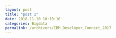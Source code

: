```yaml
---
layout: post
title: "post 1"
date: 2018-11-10 10:10:10
categories: Bigdata
permalink: /archivers/IBM_Developer_Connect_2017
---
```

